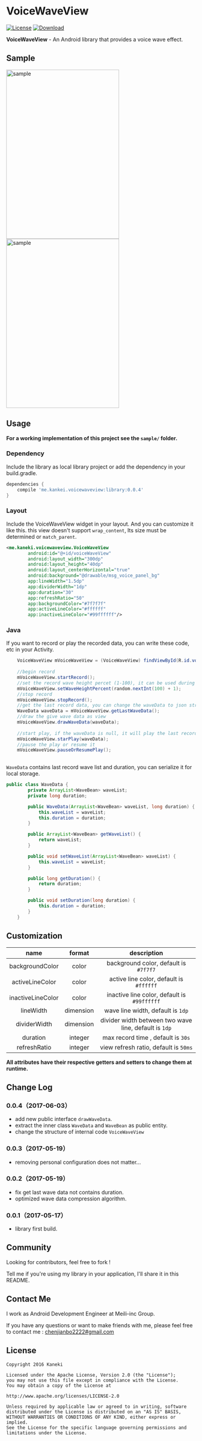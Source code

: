 # VoiceWaveView

[![License](https://img.shields.io/badge/license-Apache%202-green.svg)](https://www.apache.org/licenses/LICENSE-2.0)
[![Download](https://api.bintray.com/packages/echohaha/maven/VoiceWaveView/images/download.svg) ](https://bintray.com/echohaha/maven/VoiceWaveView/_latestVersion)

**VoiceWaveView** - An Android library that provides a voice wave effect.

## Sample

<img src="http://i4.buimg.com/594670/436f0998cfeecbb6.gif" alt="sample" title="sample" width="300" height="450" />
<img src="http://i4.buimg.com/594670/fa9c4f90b46a4810.gif" alt="sample" title="sample" width="300" height="450" />

## Usage

**For a working implementation of this project see the `sample/` folder.**

### Dependency

Include the library as local library project or add the dependency in your build.gradle.

```groovy
dependencies {
    compile 'me.kankei.voicewaveview:library:0.0.4'
}
```

### Layout

Include the VoiceWaveView widget in your layout. And you can customize it like this. this view doesn't support `wrap_content`, Its size must be determined or `match_parent`.  
   
```xml
<me.kaneki.voicewaveview.VoiceWaveView
        android:id="@+id/voiceWaveView"
        android:layout_width="300dp"
        android:layout_height="40dp"
        android:layout_centerHorizontal="true"
        android:background="@drawable/msg_voice_panel_bg"
        app:lineWidth="1.5dp"
        app:dividerWidth="1dp"
        app:duration="30"
        app:refreshRatio="50"
        app:backgroundColor="#7f7f7f"
        app:activeLineColor="#ffffff"
        app:inactiveLineColor="#99ffffff"/>         
```

### Java

If you want to record or play the recorded data, you can write these code, etc in your Activity.

```java
    VoiceWaveView mVoiceWaveView = (VoiceWaveView) findViewById(R.id.voiceWaveView);
    
    //begin record
    mVoiceWaveView.startRecord();
    //set the record wave height percet (1-100), it can be used during other thread
    mVoiceWaveView.setWaveHeightPercent(random.nextInt(100) + 1);
    //stop record
    mVoiceWaveView.stopRecord();
    //get the last record data, you can change the waveData to json string or other type to save it
    WaveData waveData = mVoiceWaveView.getLastWaveData();
    //draw the give wave data as view 
    mVoiceWaveView.drawWaveData(waveData);
    
    //start play, if the waveData is null, it will play the last record data
    mVoiceWaveView.starPlay(waveData);
    //pause the play or resume it
    mVoiceWaveView.pauseOrResumePlay();
    
```
`WaveData` contains last record wave list and  duration, you can serialize it for local storage.

```java
public class WaveData {
        private ArrayList<WaveBean> waveList;
        private long duration;

        public WaveData(ArrayList<WaveBean> waveList, long duration) {
            this.waveList = waveList;
            this.duration = duration;
        }

        public ArrayList<WaveBean> getWaveList() {
            return waveList;
        }

        public void setWaveList(ArrayList<WaveBean> waveList) {
            this.waveList = waveList;
        }

        public long getDuration() {
            return duration;
        }

        public void setDuration(long duration) {
            this.duration = duration;
        }
    }

```

## Customization

|name|format|description|
|:---:|:---:|:---:|
| backgroundColor | color |background color, default is `#7f7f7`
| activeLineColor | color | active line color, default is `#ffffff`
| inactiveLineColor | color | inactive line color, default is `#99ffffff`
| lineWidth | dimension | wave line width, default is `1dp`
| dividerWidth | dimension | divider width between two wave line, default is `1dp`
| duration | integer | max record time , default is `30s`
| refreshRatio | integer | view refresh ratio, default is `50ms`
 


**All attributes have their respective getters and setters to change them at runtime.**

## Change Log
### 0.0.4（2017-06-03）
- add new public interface `drawWaveData`.
- extract the inner class `WaveData` and `WaveBean` as public entity.
- change the structure of internal code `VoiceWaveView`

### 0.0.3（2017-05-19）
- removing personal configuration does not matter...

### 0.0.2（2017-05-19）
- fix get last wave data not contains duration.
- optimized wave data compression algorithm.

### 0.0.1（2017-05-17）
- library first build.


## Community

Looking for contributors, feel free to fork !

Tell me if you're using my library in your application, I'll share it in this README.

## Contact Me

I work as Android Development Engineer at Meili-inc Group.

If you have any questions or want to make friends with me, please feel free to contact me : [chenjianbo2222#gmail.com](mailto:chenjianbo2222@gmail.com)


## License

    Copyright 2016 Kaneki

	Licensed under the Apache License, Version 2.0 (the "License");
	you may not use this file except in compliance with the License.
	You may obtain a copy of the License at

    http://www.apache.org/licenses/LICENSE-2.0

	Unless required by applicable law or agreed to in writing, software
	distributed under the License is distributed on an "AS IS" BASIS,
	WITHOUT WARRANTIES OR CONDITIONS OF ANY KIND, either express or implied.
	See the License for the specific language governing permissions and
	limitations under the License.
